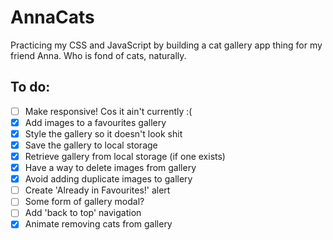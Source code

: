 # AnnaCats

Practicing my CSS and JavaScript by building a cat gallery app thing for my friend Anna. Who is fond of cats, naturally.

## To do:

- [ ] Make responsive! Cos it ain't currently :(
- [x] Add images to a favourites gallery
- [x] Style the gallery so it doesn't look shit
- [x] Save the gallery to local storage
- [x] Retrieve gallery from local storage (if one exists)
- [x] Have a way to delete images from gallery
- [x] Avoid adding duplicate images to gallery
- [ ] Create 'Already in Favourites!' alert
- [ ] Some form of gallery modal?
- [ ] Add 'back to top' navigation
- [x] Animate removing cats from gallery
